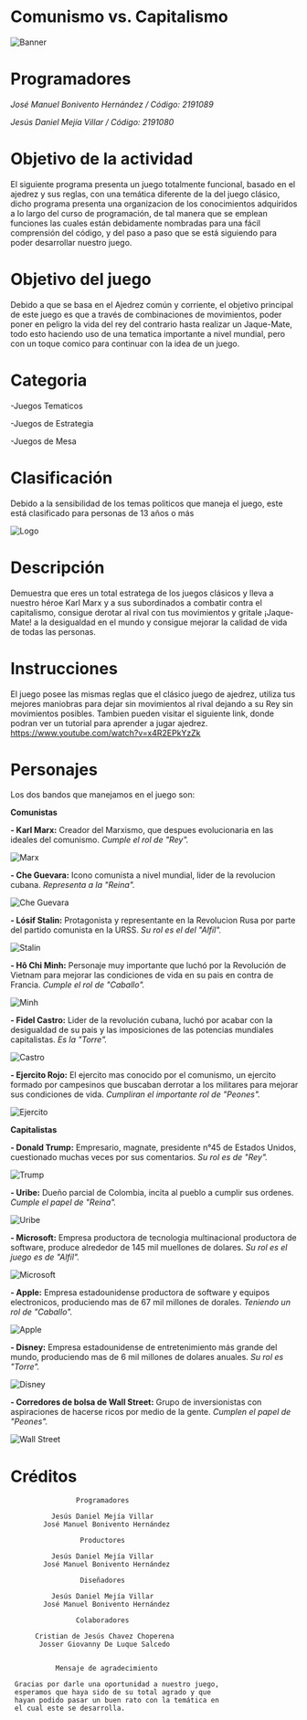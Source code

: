 # Comunismo vs. Capitalismo

![Banner](https://imgur.com/8eS1Tmo.jpg)

# Programadores
*José Manuel Bonivento Hernández / Código: 2191089*

*Jesús Daniel Mejía Villar / Código: 2191080*
# Objetivo de la actividad
El siguiente programa presenta un juego totalmente funcional, basado en el ajedrez y sus reglas, con una temática diferente de la del juego clásico, dicho programa presenta una 
organizacion de los conocimientos adquiridos a lo largo del curso de programación, de tal manera que se emplean funciones las cuales están debidamente nombradas para una fácil
comprensión del código, y del paso a paso que se está siguiendo para poder desarrollar nuestro juego.
# Objetivo del juego
Debido a que se basa en el Ajedrez común y corriente, el objetivo principal de este juego es que a través de combinaciones de movimientos, poder poner en peligro la vida del rey
del contrario hasta realizar un Jaque-Mate, todo esto haciendo uso de una tematica importante a nivel mundial, pero con un toque comico para continuar con la idea de un juego.
# Categoria
-Juegos Tematicos

-Juegos de Estrategia

-Juegos de Mesa
# Clasificación
Debido a la sensibilidad de los temas politicos que maneja el juego, este está clasificado para personas de 13 años o más

![Logo](https://imgur.com/QEPbrry.jpg)
# Descripción
Demuestra que eres un total estratega de los juegos clásicos y lleva a nuestro héroe Karl Marx y a sus subordinados a combatir contra el capitalismo, consigue derotar al rival
con tus movimientos y gritale ¡Jaque-Mate! a la desigualdad en el mundo y consigue mejorar la calidad de vida de todas las personas.
# Instrucciones
El juego posee las mismas reglas que el clásico juego de ajedrez, utiliza tus mejores maniobras para dejar sin movimientos al rival dejando a su Rey sin movimientos posibles.
Tambien pueden visitar el siguiente link, donde podran ver un tutorial para aprender a jugar ajedrez. https://www.youtube.com/watch?v=x4R2EPkYzZk
# Personajes
Los dos bandos que manejamos en el juego son: 

**Comunistas**

 **- Karl Marx:** Creador del Marxismo, que despues evolucionaria en las ideales del comunismo. *Cumple el rol de "Rey".*
 
 ![Marx](https://imgur.com/9CukiGT.jpg)

 **- Che Guevara:** Icono comunista a nivel mundial, lider de la revolucion cubana. *Representa a la "Reina".*
 
 ![Che Guevara](https://imgur.com/ir8vTvH.jpg)

 **- Lósif Stalin:** Protagonista y representante en la Revolucion Rusa por parte del partido comunista en la URSS. *Su rol es el del "Alfíl".*
 
 ![Stalin](https://imgur.com/PNsQe5u.jpg)

 **- Hô Chi Minh:** Personaje muy importante que luchó por la Revolución de Vietnam para mejorar las condiciones de vida en su pais en contra de Francia. *Cumple el rol de "Caballo".*
 
 ![Minh](https://imgur.com/e9NAfUx.jpg)
 
 **- Fidel Castro:** Lider de la revolución cubana, luchó por acabar con la desigualdad de su pais y las imposiciones de las potencias mundiales capitalistas. *Es la "Torre".*
 
 ![Castro](https://imgur.com/z1Y8kIm.jpg)
 
 **- Ejercito Rojo:** El ejercito mas conocido por el comunismo, un ejercito formado por campesinos que buscaban derrotar a los militares para mejorar sus condiciones de vida.          *Cumpliran el importante rol de "Peones".* 
 
 ![Ejercito](https://imgur.com/trnCt19.jpg)
 
**Capitalistas**

**- Donald Trump:** Empresario, magnate, presidente n°45 de Estados Unidos, cuestionado muchas veces por sus comentarios. *Su rol es de "Rey".*

![Trump](https://imgur.com/HNCWgwt.jpg)

 **- Uribe:** Dueño parcial de Colombia, incita al pueblo a cumplir sus ordenes. *Cumple el papel de "Reina".*
 
![Uribe](https://imgur.com/evm4D1n.jpg)
 
 **- Microsoft:** Empresa productora de tecnologia multinacional productora de software, produce alrededor de 145 mil muellones de dolares. *Su rol es el juego es de "Alfíl".*
 
 ![Microsoft](https://imgur.com/tVLwu0t.jpg)
 
 **- Apple:** Empresa estadounidense productora de software y equipos electronicos, produciendo mas de 67 mil millones de dorales. *Teniendo un rol de "Caballo".*
 
 ![Apple](https://imgur.com/6mFfIMb.jpg)
 
 **- Disney:** Empresa estadounidense de entretenimiento más grande del mundo, produciendo mas de 6 mil millones de dolares anuales. *Su rol es "Torre".*
 
 ![Disney](https://imgur.com/6IGpIW3.jpg)
 
 **- Corredores de bolsa de Wall Street:** Grupo de inversionistas con aspiraciones de hacerse ricos por medio de la gente. *Cumplen el papel de "Peones".*

![Wall Street](https://imgur.com/gkeak5u.jpg)

# Créditos

                    Programadores

              Jesús Daniel Mejía Villar
            José Manuel Bonivento Hernández

                     Productores

              Jesús Daniel Mejía Villar
            José Manuel Bonivento Hernández

                     Diseñadores

              Jesús Daniel Mejía Villar
            José Manuel Bonivento Hernández  

                    Colaboradores

          Cristian de Jesús Chavez Choperena
           Josser Giovanny De Luque Salcedo  


               Mensaje de agradecimiento

     Gracias por darle una oportunidad a nuestro juego,
     esperamos que haya sido de su total agrado y que
     hayan podido pasar un buen rato con la temática en
     el cual este se desarrolla. 
